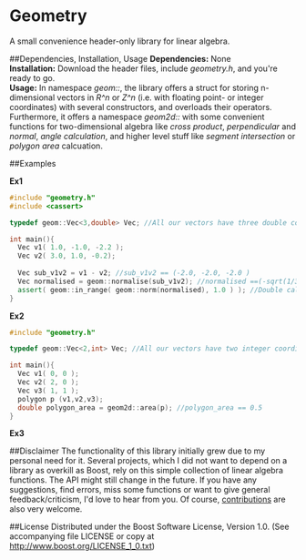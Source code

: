 # Geometry
A small convenience header-only library for linear algebra.

##Dependencies, Installation, Usage
**Dependencies:** None  
**Installation:** Download the header files, include *geometry.h*, and you're ready to go.  
**Usage:** In namespace *geom::*, the library offers a struct for storing n-dimensional vectors in *R^n* or *Z^n* (i.e. with floating point- or integer coordinates) with several constructors, and overloads their operators.  
Furthermore, it offers a namespace *geom2d::* with some convenient functions for two-dimensional algebra like *cross product*, *perpendicular* and *normal*, *angle calculation*, and higher level stuff like *segment intersection* or *polygon area* calcuation.


##Examples

**Ex1**  
```cpp
#include "geometry.h"
#include <cassert>

typedef geom::Vec<3,double> Vec; //All our vectors have three double coordinates

int main(){
  Vec v1( 1.0, -1.0, -2.2 );
  Vec v2( 3.0, 1.0, -0.2);
  
  Vec sub_v1v2 = v1 - v2; //sub_v1v2 == (-2.0, -2.0, -2.0 )
  Vec normalised = geom::normalise(sub_v1v2); //normalised ==(-sqrt(1/3), -sqrt(1/3), -sqrt(1/3)
  assert( geom::in_range( geom::norm(normalised), 1.0 ) ); //Double calculation isn't exact! Therefor, check result up to double precision
}
```


**Ex2**  
```cpp
#include "geometry.h"

typedef geom::Vec<2,int> Vec; //All our vectors have two integer coordinates

int main(){
  Vec v1( 0, 0 );
  Vec v2( 2, 0 );
  Vec v3( 1, 1 );
  polygon p (v1,v2,v3);
  double polygon_area = geom2d::area(p); //polygon_area == 0.5
}
```


**Ex3**  


##Disclaimer
The functionality of this library initially grew due to my personal need for it. Several projects, which I did not want to depend on a library as overkill as Boost, rely on this simple collection of linear algebra functions. The API might still change in the future. If you have any suggestions, find errors, miss some functions or want to give general feedback/criticism, I'd love to hear from you. Of course, [contributions](https://github.com/CrikeeIP/Geometry/pulls) are also very welcome.

##License
Distributed under the Boost Software License, Version 1.0. (See accompanying file LICENSE or copy at http://www.boost.org/LICENSE_1_0.txt)
